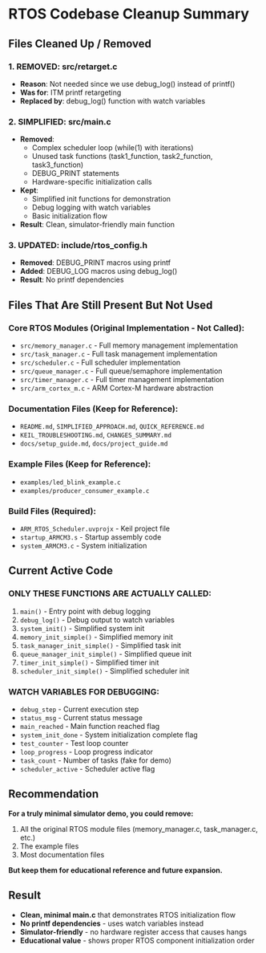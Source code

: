 # RTOS Codebase Cleanup Summary

## Files Cleaned Up / Removed

### 1. **REMOVED: src/retarget.c**
- **Reason**: Not needed since we use debug_log() instead of printf()
- **Was for**: ITM printf retargeting
- **Replaced by**: debug_log() function with watch variables

### 2. **SIMPLIFIED: src/main.c**
- **Removed**: 
  - Complex scheduler loop (while(1) with iterations)
  - Unused task functions (task1_function, task2_function, task3_function)
  - DEBUG_PRINT statements
  - Hardware-specific initialization calls
- **Kept**: 
  - Simplified init functions for demonstration
  - Debug logging with watch variables
  - Basic initialization flow
- **Result**: Clean, simulator-friendly main function

### 3. **UPDATED: include/rtos_config.h**
- **Removed**: DEBUG_PRINT macros using printf
- **Added**: DEBUG_LOG macros using debug_log()
- **Result**: No printf dependencies

## Files That Are Still Present But Not Used

### Core RTOS Modules (Original Implementation - Not Called):
- `src/memory_manager.c` - Full memory management implementation
- `src/task_manager.c` - Full task management implementation  
- `src/scheduler.c` - Full scheduler implementation
- `src/queue_manager.c` - Full queue/semaphore implementation
- `src/timer_manager.c` - Full timer management implementation
- `src/arm_cortex_m.c` - ARM Cortex-M hardware abstraction

### Documentation Files (Keep for Reference):
- `README.md`, `SIMPLIFIED_APPROACH.md`, `QUICK_REFERENCE.md`
- `KEIL_TROUBLESHOOTING.md`, `CHANGES_SUMMARY.md`
- `docs/setup_guide.md`, `docs/project_guide.md`

### Example Files (Keep for Reference):
- `examples/led_blink_example.c`
- `examples/producer_consumer_example.c`

### Build Files (Required):
- `ARM_RTOS_Scheduler.uvprojx` - Keil project file
- `startup_ARMCM3.s` - Startup assembly code
- `system_ARMCM3.c` - System initialization

## Current Active Code

### **ONLY THESE FUNCTIONS ARE ACTUALLY CALLED:**
1. `main()` - Entry point with debug logging
2. `debug_log()` - Debug output to watch variables
3. `system_init()` - Simplified system init
4. `memory_init_simple()` - Simplified memory init
5. `task_manager_init_simple()` - Simplified task init
6. `queue_manager_init_simple()` - Simplified queue init
7. `timer_init_simple()` - Simplified timer init
8. `scheduler_init_simple()` - Simplified scheduler init

### **WATCH VARIABLES FOR DEBUGGING:**
- `debug_step` - Current execution step
- `status_msg` - Current status message
- `main_reached` - Main function reached flag
- `system_init_done` - System initialization complete flag
- `test_counter` - Test loop counter
- `loop_progress` - Loop progress indicator
- `task_count` - Number of tasks (fake for demo)
- `scheduler_active` - Scheduler active flag

## Recommendation

**For a truly minimal simulator demo, you could remove:**
1. All the original RTOS module files (memory_manager.c, task_manager.c, etc.)
2. The example files
3. Most documentation files

**But keep them for educational reference and future expansion.**

## Result
- **Clean, minimal main.c** that demonstrates RTOS initialization flow
- **No printf dependencies** - uses watch variables instead
- **Simulator-friendly** - no hardware register access that causes hangs
- **Educational value** - shows proper RTOS component initialization order